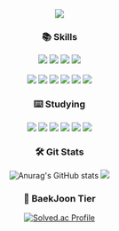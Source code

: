 <div align="center">
<!-- header -->
<img src="https://capsule-render.vercel.app/api?type=venom&color=gradient&customColorList=0,1,7,14,20,24,27)&height=160&fontAlignY=43&descAlignY=64&section=header&text=Taek_2222&desc=Github%20🗂️&animation=fadeIn&fontSize=40&fontColor=FAFAFA&stroke=000000&strokeWidth=0.5"/>
  <h3> 📚 Skills </h3>
  <img src="https://img.shields.io/badge/C-A8B9CC?style=flat&logo=C&logoColor=white"/>
  <img src="https://img.shields.io/badge/C++-00599C?style=flat-square&logo=cplusplus&logoColor=white"/>
  <img src="https://img.shields.io/badge/HTML5-E34F26?style=flat&logo=HTML5&logoColor=white"/>
  <img src="https://img.shields.io/badge/CSS3-1572B6?style=flat&logo=CSS3&logoColor=white"/> <br><br>
  <img src="https://img.shields.io/badge/Python-3776AB?style=flat&logo=Python&logoColor=white"/>
  <img src="https://img.shields.io/badge/Java-007396?style=flat-square&logo=Java&logoColor=white"/>
  <img src="https://img.shields.io/badge/Spring-6DB33F?style=flat-square&logo=Spring&logoColor=white"/>
  <img src="https://img.shields.io/badge/Spring Boot-6DB33F?style=flat-square&logo=springboot&logoColor=white"/>
  <img src="https://img.shields.io/badge/Spring Security-6DB33F?style=flat-square&logo=springsecurity&logoColor=white"/>
  <img src="https://img.shields.io/badge/React-61DAFB?style=flat-square&logo=react&logoColor=white"/>
  
  <h3> ⌨️ Studying </h3>
    <img src="https://img.shields.io/badge/Docker-2496ED?style=flat-square&logo=docker&logoColor=white"/>
    <img src="https://img.shields.io/badge/Google Cloud-4285F4?style=flat-square&logo=googlecloud&logoColor=white"/>
    <img src="https://img.shields.io/badge/Jenkins-D24939?style=flat-square&logo=jenkins&logoColor=white"/>
    <img src="https://img.shields.io/badge/Kubernetes-0079C1?style=flat-square&logo=kubernetes&logoColor=white"/>
    <img src="https://img.shields.io/badge/Amazonrds-527FFF?style=flat-square&logo=amazonrds&logoColor=white"/>
    <img src="https://img.shields.io/badge/amazons3-569A31?style=flat-square&logo=amazons3&logoColor=white"/>
</div>

<div align="center"; float: right;>
  <h3> 🛠️ Git Stats </h3>
  
  ![Anurag's GitHub stats](https://github-readme-stats.vercel.app/api?username=taek2222&show_icons=true&theme=algolia)
  <img src="https://github-readme-stats.vercel.app/api/top-langs/?username=taek2222&exclude_repo=dkssud8150.github.io&layout=compact&theme=algolia" />
  
  <h3> 💯 BaekJoon Tier </h3>
  
  [![Solved.ac Profile](http://mazassumnida.wtf/api/v2/generate_badge?boj=oot309)](https://solved.ac/oot309/)

</div>

